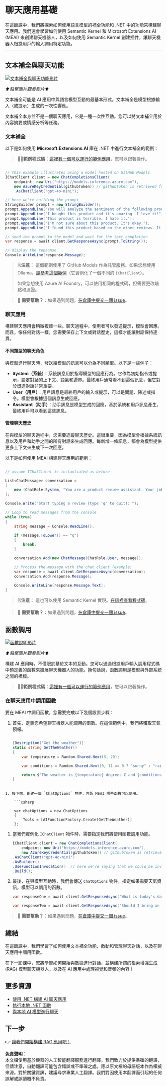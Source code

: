 # 聊天應用基礎

在這節課中，我們將探索如何使用語言模型的補全功能和 .NET 中的功能來構建聊天應用。我們還會學習如何使用 Semantic Kernel 和 Microsoft Extensions AI (MEAI) 來創建聊天機器人，以及如何使用 Semantic Kernel 創建插件，讓聊天機器人根據用戶的輸入調用特定功能。

---

## 文本補全與聊天功能

[![文本補全與聊天功能影片](https://img.youtube.com/vi/Av1FCQf83QU/0.jpg)](https://youtu.be/Av1FCQf83QU?feature=shared)

_⬆️點擊圖片觀看影片⬆️_

文本補全可能是 AI 應用中與語言模型互動的最基本形式。文本補全是模型根據輸入（或提示）生成的一次性響應。

文本補全本身並不是一個聊天應用，它是一種一次性互動。您可以將文本補全用於內容摘要或情感分析等任務。

### 文本補全

以下是如何使用 **Microsoft.Extensions.AI** 庫在 .NET 中進行文本補全的範例：

> 🧑‍💻**範例程式碼**：[這裡有一個可以運行的範例應用](../../../03-CoreGenerativeAITechniques/src/BasicChat-01MEAI)，您可以跟著操作。

```csharp

// this example illustrates using a model hosted on GitHub Models
IChatClient client = new ChatCompletionsClient(
    endpoint: new Uri("https://models.inference.azure.com"),
    new AzureKeyCredential(githubToken)) // githubToken is retrieved from the environment variables
    .AsChatClient("gpt-4o-mini");

// here we're building the prompt
StringBuilder prompt = new StringBuilder();
prompt.AppendLine("You will analyze the sentiment of the following product reviews. Each line is its own review. Output the sentiment of each review in a bulleted list and then provide a generate sentiment of all reviews. ");
prompt.AppendLine("I bought this product and it's amazing. I love it!");
prompt.AppendLine("This product is terrible. I hate it.");
prompt.AppendLine("I'm not sure about this product. It's okay.");
prompt.AppendLine("I found this product based on the other reviews. It worked for a bit, and then it didn't.");

// send the prompt to the model and wait for the text completion
var response = await client.GetResponseAsync(prompt.ToString());

// display the repsonse
Console.WriteLine(response.Message);

```

> 🗒️**注意：** 這個範例使用了 GitHub Models 作為託管服務。如果您想使用 Ollama，[請參考這個範例](../../../03-CoreGenerativeAITechniques/src/BasicChat-03Ollama)（它實例化了一個不同的 `IChatClient`）。
> 
> 如果您想使用 Azure AI Foundry，可以使用相同的程式碼，但需要更改端點和憑證。

> 🙋 **需要幫助？**：如果遇到問題，[在倉庫中提交一個 issue](https://github.com/microsoft/Generative-AI-for-beginners-dotnet/issues/new)。

### 聊天應用

構建聊天應用會稍微複雜一些。聊天過程中，使用者可以發送提示，模型會回應。而且，像任何對話一樣，您需要保存上下文或對話歷史，這樣才能讓對話保持連貫。

#### 不同類型的聊天角色

與模型進行聊天時，發送給模型的訊息可以分為不同類型。以下是一些例子：

* **System（系統）**：系統訊息用於指導模型的回應行為。它作為初始指令或提示，設定對話的上下文、語氣和邊界。最終用戶通常看不到這個訊息，但它對於塑造對話非常重要。
* **User（用戶）**：用戶訊息是最終用戶的輸入或提示，可以是問題、陳述或指令。模型會根據這個訊息生成回應。
* **Assistant（助手）**：助手訊息是模型生成的回應，基於系統和用戶訊息產生，最終用戶可以看到這些訊息。

#### 管理聊天歷史

在與模型的聊天過程中，您需要追蹤聊天歷史。這很重要，因為模型會根據系統訊息以及用戶和助手之間的所有對話來生成回應。每新增一條訊息，都會為模型提供更多上下文來生成下一次回應。

以下是如何使用 MEAI 構建聊天應用的範例：

```csharp

// assume IChatClient is instantiated as before

List<ChatMessage> conversation =
[
    new (ChatRole.System, "You are a product review assistant. Your job is to help people write great product reviews. Keep asking questions on the person's experience with the product until you have enough information to write a review. Then write the review for them and ask if they are happy with it.")
];

Console.Write("Start typing a review (type 'q' to quit): ");

// Loop to read messages from the console
while (true)
{    
    string message = Console.ReadLine();

    if (message.ToLower() == "q")
    {
        break;
    }

    conversation.Add(new ChatMessage(ChatRole.User, message));

    // Process the message with the chat client (example)
    var response = await client.GetResponseAsync(conversation);
    conversation.Add(response.Message);
    
    Console.WriteLine(response.Message.Text);    
}

```

> 🗒️**注意：** 這也可以使用 Semantic Kernel 實現。[在這裡查看程式碼](../../../03-CoreGenerativeAITechniques/src/BasicChat-02SK)。

> 🙋 **需要幫助？**：如果遇到問題，[在倉庫中提交一個 issue](https://github.com/microsoft/Generative-AI-for-beginners-dotnet/issues/new)。

## 函數調用

[![函數說明影片](https://img.youtube.com/vi/i84GijmGlYU/0.jpg)](https://youtu.be/i84GijmGlYU?feature=shared)

_⬆️點擊圖片觀看影片⬆️_

構建 AI 應用時，不僅限於基於文本的互動。您可以通過根據用戶輸入調用程式碼中預定義的函數來擴展聊天機器人的功能。換句話說，函數調用是模型與外部系統之間的橋樑。

> 🧑‍💻**範例程式碼**：[這裡有一個可以運行的範例應用](../../../03-CoreGenerativeAITechniques/src/MEAIFunctions)，您可以跟著操作。

### 在聊天應用中調用函數

要在 MEAI 中調用函數，您需要完成以下幾個設置步驟：

1. 首先，定義您希望聊天機器人能調用的函數。在這個範例中，我們將獲取天氣預報。

    ```csharp

    [Description("Get the weather")]
    static string GetTheWeather()
    {    
        var temperature = Random.Shared.Next(5, 20);

        var conditions = Random.Shared.Next(0, 1) == 0 ? "sunny" : "rainy";

        return $"The weather is {temperature} degrees C and {conditions}.";
    }

```

1. 接下來，創建一個 `ChatOptions` 物件，告訴 MEAI 哪些函數可以使用。

    ```csharp

    var chatOptions = new ChatOptions
    {
        Tools = [AIFunctionFactory.Create(GetTheWeather)]
    };

```

1. 當我們實例化 `IChatClient` 物件時，需要指定我們將使用函數調用功能。

    ```csharp
    IChatClient client = new ChatCompletionsClient(
        endpoint: new Uri("https://models.inference.azure.com"),
        new AzureKeyCredential(githubToken)) // githubToken is retrieved from the environment variables
    .AsChatClient("gpt-4o-mini")
    .AsBuilder()
    .UseFunctionInvocation()  // here we're saying that we could be invoking functions!
    .Build();
    ```

1. 最後，在與模型互動時，我們會傳送 `ChatOptions` 物件，指定如果需要天氣資訊，模型可以調用的函數。

    ```csharp
    var responseOne = await client.GetResponseAsync("What is today's date", chatOptions); // won't call the function

    var responseTwo = await client.GetResponseAsync("Should I bring an umbrella with me today?", chatOptions); // will call the function
    ```

> 🙋 **需要幫助？**：如果遇到問題，[在倉庫中提交一個 issue](https://github.com/microsoft/Generative-AI-for-beginners-dotnet/issues/new)。

## 總結

在這節課中，我們學習了如何使用文本補全功能、啟動和管理聊天對話，以及在聊天應用中調用函數。

在下一節課中，您將學習如何開始與數據進行對話，並構建所謂的檢索增強生成 (RAG) 模型聊天機器人，以及在 AI 應用中處理視覺和音頻的內容！

## 更多資源

- [使用 .NET 構建 AI 聊天應用](https://learn.microsoft.com/dotnet/ai/quickstarts/get-started-openai?tabs=azd&pivots=openai)
- [執行本地 .NET 函數](https://learn.microsoft.com/dotnet/ai/quickstarts/quickstart-azure-openai-tool?tabs=azd&pivots=openai)
- [與本地 AI 模型進行聊天](https://learn.microsoft.com/dotnet/ai/quickstarts/quickstart-local-ai)

## 下一步

👉 [讓我們開始構建 RAG 應用吧！](./02-retrieval-augmented-generation.md)

**免責聲明**：  
本文檔使用基於機器的人工智能翻譯服務進行翻譯。我們致力於提供準確的翻譯，但請注意，自動翻譯可能包含錯誤或不準確之處。應以原文檔的母語版本作為權威來源。對於關鍵資訊，建議尋求專業人工翻譯。我們對因使用本翻譯而引起的任何誤解或誤讀概不負責。